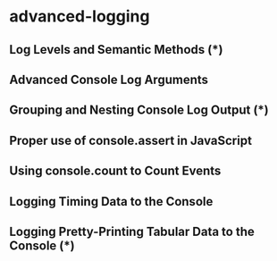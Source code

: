 # advanced-logging

## Log Levels and Semantic Methods (*)
## Advanced Console Log Arguments
## Grouping and Nesting Console Log Output (*)
## Proper use of console.assert in JavaScript
## Using console.count to Count Events
## Logging Timing Data to the Console
## Logging Pretty-Printing Tabular Data to the Console (*)
